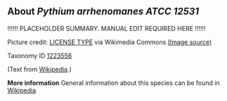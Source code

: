 **About *Pythium arrhenomanes ATCC 12531***
-------------------------
!!!!!! PLACEHOLDER SUMMARY. MANUAL EDIT REQUIRED HERE !!!!!!

Picture credit: [LICENSE TYPE]() via Wikimedia Commons [(Image source)]()

Taxonomy ID [1223556](https://www.uniprot.org/taxonomy/1223556)

(Text from [Wikipedia](https://en.wikipedia.org/).)

**More information**
General information about this species can be found in [Wikipedia](https://en.wikipedia.org/wiki/pythium_arrhenomanes_atcc_12531)

